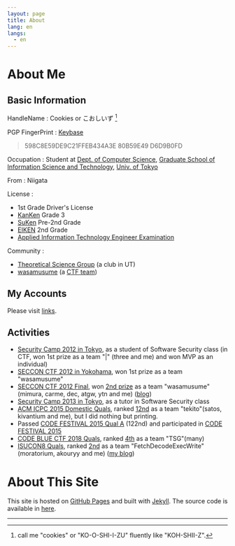 ```yaml
---
layout: page
title: About
lang: en
langs:
  - en
---
```


About Me
========

Basic Information
-----------------

HandleName
: Cookies or こおしいず [^1]

PGP FingerPrint
: [Keybase][Keybase]
  > 598C8E59DE9C21FFEB434A3E 80B59E49 D6D9B0FD 

Occupation
: Student at [Dept. of Computer Science][Dept CS], [Graduate School of Information Science and Technology][IS], [Univ. of Tokyo][UTokyo]

From
: Niigata

License
:
  - 1st Grade Driver's License
  - [KanKen](http://www.kanken.or.jp/kanken/) Grade 3
  - [SuKen](https://www.su-gaku.net/suken/) Pre-2nd Grade
  - [EIKEN](http://www.eiken.or.jp/eiken/en/) 2nd Grade
  - [Applied Information Technology Engineer Examination](https://www.jitec.ipa.go.jp/index-e.html)

Community
:
  - [Theoretical Science Group][TSG] (a club in UT)
  - [wasamusume][wasa] (a [CTF team](https://ctftime.org/team/3655))

[^1]: call me "cookies" or "KO-O-SHI-I-ZU" fluently like "KOH-SHII-Z".

[Keybase]: https://keybase.io/kcz146
[IS]: https://www.i.u-tokyo.ac.jp/index_e.shtml
[Dept CS]: https://www.is.s.u-tokyo.ac.jp/english/
[UTokyo]: https://www.u-tokyo.ac.jp/en/
[TSG]: https://tsg.ne.jp/
[wasa]: http://wasamusu.me/

My Accounts
-----------

Please visit [links](/links.html).

Activities
----------

- [Security Camp 2012 in Tokyo][seccamp2012], as a student of Software Security class (in CTF, won 1st prize as a team \"\|\" (three and me) and won MVP as an individual)
- [SECCON CTF 2012 in Yokohama][seccon2012-yokohama], won 1st prize as a team "wasamusume"
- [SECCON CTF 2012 Final][seccon2012-final], won [2nd prize][seccon2012-final-result] as a team "wasamusume"(mimura, carme, dec, atgw, ytn and me)  ([blog](http://cookies.hatenablog.jp/entry/2013/02/25/213034))
- [Security Camp 2013 in Tokyo][seccamp2013], as a tutor in Software Security class
- [ACM ICPC 2015 Domestic Quals][acm-icpc-2015-domestic-qual], ranked [12nd][acm-icpc-2015-domestic-qual-ranking] as a team "tekito"(satos, kivantium and me), but I did nothing but printing.
- Passed [CODE FESTIVAL 2015 Qual A][codefes-2015-quala] (122nd) and participated in [CODE FESTIVAL 2015][codefes-2015]
- [CODE BLUE CTF 2018 Quals][codeblue-2018-qual], ranked [4th][codeblue-2018-qual-ranking] as a team "TSG"(many)
- [ISUCON8 Quals][isucon8-qual], ranked [2nd][isucon8-qual-ranking] as a team "FetchDecodeExecWrite"(moratorium, akouryy and me) ([my blog](https://cookies.hatenablog.jp/entry/2018/09/16/230411))

[seccamp2012]: http://www.ipa.go.jp/jinzai/renkei/camp2012/
[seccamp2013]: http://www.ipa.go.jp/jinzai/renkei/camp2013/
[seccon2012-yokohama]: http://2012.seccon.jp/2013/01/4seccon-ctf.html
[seccon2012-final]: http://2012.seccon.jp/2013/02/seccon-ctf2012.html
[seccon2012-final-result]: http://2012.seccon.jp/2013/02/blog-post_26.html
[acm-icpc-2015-domestic-qual]: https://icpc.iisf.or.jp/2015-tsukuba/domestic/
[acm-icpc-2015-domestic-qual-ranking]: https://icpc.iisf.or.jp/2015-tsukuba/domestic/standings-and-results/
[codefes-2015-quala]: http://code-festival-2015-quala.contest.atcoder.jp/
[codefes-2015]: http://recruit-jinji.jp/code_fes2015/index.html
[codeblue-2018-qual]: https://codeblue.jp/2018/en/
[codeblue-2018-qual-ranking]: https://ctftime.org/event/636
[isucon8-qual]: http://isucon.net/archives/52388756.html
[isucon8-qual-ranking]: http://isucon.net/archives/52459414.html


About This Site
===============

 This site is hosted on [GitHub Pages](https://pages.github.com/) and built with [Jekyll](https://jekyllrb.com/).
 The source code is available in [here](https://github.com/cookie-s/cookie-s.github.io/).


- - - -
